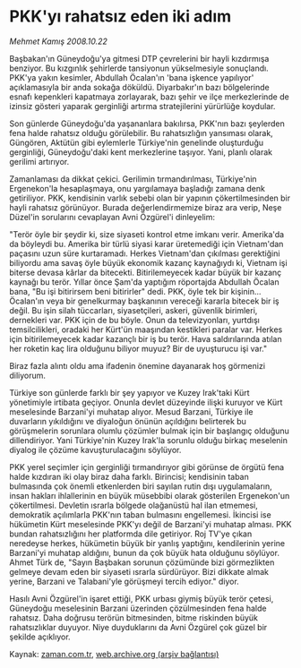 # PKK'yı rahatsız eden iki adım

*Mehmet Kamış 2008.10.22*

<tr><td class="metin" colspan="2" style="padding-top: 20px; padding-left: 5px; padding-right: 10px;">Başbakan'ın Güneydoğu'ya gitmesi DTP çevrelerini bir hayli kızdırmışa benziyor. Bu kızgınlık şehirlerde tansiyonun yükselmesiyle sonuçlandı. PKK'ya yakın kesimler, Abdullah Öcalan'ın 'bana işkence yapılıyor' açıklamasıyla bir anda sokağa döküldü. Diyarbakır'ın bazı bölgelerinde esnafı kepenkleri kapatmaya zorlayarak, bazı şehir ve ilçe merkezlerinde de izinsiz gösteri yaparak gerginliği artırma stratejilerini yürürlüğe koydular.</td></tr><tr><td class="metin" colspan="2" style="padding-top: 20px; padding-left: 5px; padding-right: 10px;"><p>Son günlerde Güneydoğu'da yaşananlara bakılırsa, PKK'nın bazı şeylerden fena halde rahatsız olduğu görülebilir. Bu rahatsızlığın yansıması olarak, Güngören, Aktütün gibi eylemlerle Türkiye'nin genelinde oluşturduğu gerginliği, Güneydoğu'daki kent merkezlerine taşıyor. Yani, planlı olarak gerilimi artırıyor. 
<p>Zamanlaması da dikkat çekici. Gerilimin tırmandırılması, Türkiye'nin Ergenekon'la hesaplaşmaya, onu yargılamaya başladığı zamana denk getiriliyor. PKK, kendisinin varlık sebebi olan bir yapının çökertilmesinden bir hayli rahatsız görünüyor. Burada değerlendirmemize biraz ara verip, Neşe Düzel'in sorularını cevaplayan Avni Özgürel'i dinleyelim: 
<p>"Terör öyle bir şeydir ki, size siyaseti kontrol etme imkanı verir. Amerika'da da böyleydi bu. Amerika bir türlü siyasi karar üretemediği için Vietnam'dan paçasını uzun süre kurtaramadı. Herkes Vietnam'dan çıkılması gerektiğini biliyordu ama savaş öyle büyük ekonomik kazanç kaynağıydı ki, Vietnam işi biterse devasa kârlar da bitecekti. Bitirilemeyecek kadar büyük bir kazanç kaynağı bu terör. Yıllar önce Şam'da yaptığım röportajda Abdullah Öcalan bana, "Bu işi bitirirsem beni bitirirler" dedi. PKK, öyle tek bir kişinin... Öcalan'ın veya bir genelkurmay başkanının vereceği kararla bitecek bir iş değil. Bu işin silah tüccarları, siyasetçileri, askeri, güvenlik birimleri, dernekleri var. PKK için de bu böyle. Onun da televizyonları, yurtdışı temsilcilikleri, oradaki her Kürt'ün maaşından kestikleri paralar var. Herkes için bitirilemeyecek kadar kazançlı bir iş bu terör. Hava saldırılarında atılan her roketin kaç lira olduğunu biliyor muyuz? Bir de uyuşturucu işi var."
<p>Biraz fazla alıntı oldu ama ifadenin önemine dayanarak hoş görmenizi diliyorum. 
<p>Türkiye son günlerde farklı bir şey yapıyor ve Kuzey Irak'taki Kürt yönetimiyle irtibata geçiyor. Onunla devlet düzeyinde ilişki kuruyor ve Kürt meselesinde Barzani'yi muhatap alıyor. Mesud Barzani, Türkiye ile duvarların yıkıldığını ve diyaloğun önünün açıldığını belirterek bu görüşmelerin sorunlara olumlu çözümler bulmak için bir başlangıç olduğunu dillendiriyor. Yani Türkiye'nin Kuzey Irak'la sorunlu olduğu birkaç meselenin diyalog ile çözüme kavuşturulacağını söylüyor. 
<p>PKK yerel seçimler için gerginliği tırmandırıyor gibi görünse de örgütü fena halde kızdıran iki olay biraz daha farklı. Birincisi; kendisinin taban bulmasında çok önemli etkenlerden biri sayılan rutin dışı uygulamaların, insan hakları ihlallerinin en büyük müsebbibi olarak gösterilen Ergenekon'un çökertilmesi. Devletin ısrarla bölgede olağanüstü hal ilan etmemesi, demokratik açılımlarla PKK'nın taban bulmasını engellemesi. İkincisi ise hükümetin Kürt meselesinde PKK'yı değil de Barzani'yi muhatap alması. PKK bundan rahatsızlığını her platformda dile getiriyor. Roj TV'ye çıkan neredeyse herkes, hükümetin büyük bir yanlış yaptığını, kendilerinin yerine Barzani'yi muhatap aldığını, bunun da çok büyük hata olduğunu söylüyor. Ahmet Türk de, "Sayın Başbakan sorunun çözümünde bizi görmezlikten gelmeye devam eden bir siyaseti ısrarla sürdürüyor. Bizi dikkate almak yerine, Barzani ve Talabani'yle görüşmeyi tercih ediyor." diyor. 
<p>Hasılı Avni Özgürel'in işaret ettiği, PKK urbası giymiş büyük terör çetesi, Güneydoğu meselesinin Barzani üzerinden çözülmesinden fena halde rahatsız. Daha doğrusu terörün bitmesinden, bitme riskinden büyük rahatsızlıklar duyuyor. Niye duyduklarını da Avni Özgürel çok güzel bir şekilde açıklıyor.<br/></p></p></p></p></p></p></p></td></tr>

Kaynak: [zaman.com.tr](http://zaman.com.tr/yazar.do?yazino=752170), [web.archive.org (arşiv bağlantısı)](http://web.archive.org/web/20081029011807/http://www.zaman.com.tr:80/yazar.do?yazino=752170)
